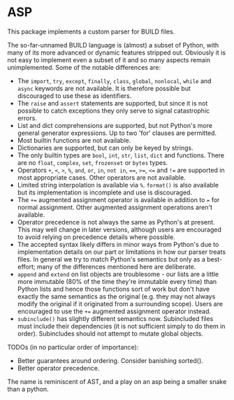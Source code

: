 ASP
===

This package implements a custom parser for BUILD files.

The so-far-unnamed BUILD language is (almost) a subset of Python,
with many of its more advanced or dynamic features stripped out. Obviously
it is not easy to implement even a subset of it and so many aspects
remain unimplemented. Some of the notable differences are:
 * The `import`, `try`, `except`, `finally`, `class`, `global`, `nonlocal`,
   `while` and `async` keywords are not available. It is therefore possible but
   discouraged to use these as identifiers.
 * The `raise` and `assert` statements are supported, but since it is not
   possible to catch exceptions they only serve to signal catastrophic errors.
 * List and dict comprehensions are supported, but not Python's more general
   generator expressions. Up to two 'for' clauses are permitted.
 * Most builtin functions are not available.
 * Dictionaries are supported, but can only be keyed by strings.
 * The only builtin types are `bool`, `int`, `str`, `list`, `dict` and functions.
   There are no `float`, `complex`, `set`, `frozenset` or `bytes` types.
 * Operators `+`, `<`, `>`, `%`, `and`, `or`, `in`, `not in`, `==`, `>=`,
   `<=` and `!=` are supported in most appropriate cases. Other operators
   are not available.
 * Limited string interpolation is available via `%`. `format()` is also available
   but its implementation is incomplete and use is discouraged.
 * The `+=` augmented assignment operator is available in addition to `=` for
   normal assignment. Other augmented assignment operations aren't available.
 * Operator precedence is not always the same as Python's at present.
   This may well change in later versions, although users are encouraged to
   avoid relying on precedence details where possible.
 * The accepted syntax likely differs in minor ways from Python's due to
   implementation details on our part or limitations in how our parser
   treats files. In general we try to match Python's semantics but only
   as a best-effort; many of the differences mentioned here are deliberate.
 * `append` and `extend` on list objects are troublesome - our lists are a little
   more immutable (80% of the time they're immutable every time) than Python lists
   and hence those functions sort of work but don't have exactly the same semantics
   as the original (e.g. they may not always modify the original if it originated
   from a surrounding scope).
   Users are encouraged to use the `+=` augmented assignment operator instead.
 * `subinclude()` has slightly different semantics now. Subincluded files must
   include their dependencies (it is not sufficient simply to do them in order).
   Subincludes should not attempt to mutate global objects.

TODOs (in no particular order of importance):
 * Better guarantees around ordering. Consider banishing sorted().
 * Better operator precedence.

The name is reminiscent of AST, and a play on an asp being a smaller snake than a python.
